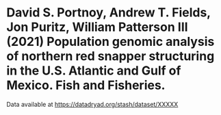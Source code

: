 # David S. Portnoy, Andrew T. Fields, Jon Puritz, William Patterson III (2021) Population genomic analysis of northern red snapper structuring in the U.S. Atlantic and Gulf of Mexico. Fish and Fisheries.

Data available at https://datadryad.org/stash/dataset/XXXXX

